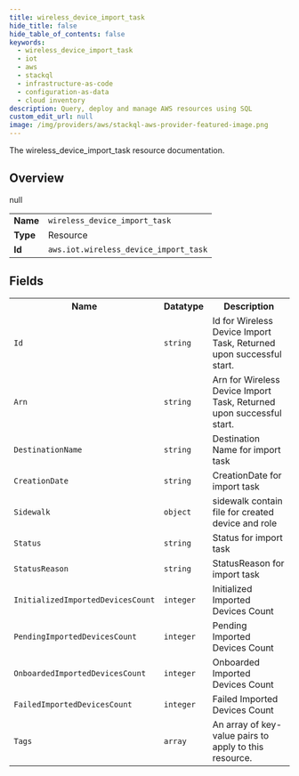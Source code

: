 ```yaml
---
title: wireless_device_import_task
hide_title: false
hide_table_of_contents: false
keywords:
  - wireless_device_import_task
  - iot
  - aws
  - stackql
  - infrastructure-as-code
  - configuration-as-data
  - cloud inventory
description: Query, deploy and manage AWS resources using SQL
custom_edit_url: null
image: /img/providers/aws/stackql-aws-provider-featured-image.png
---
```

The wireless_device_import_task resource documentation.

## Overview
<table><tbody>
<tr><td><b>Name</b></td><td><code>wireless_device_import_task</code></td></tr>
<tr><td><b>Type</b></td><td>Resource</td></tr>
null
<tr><td><b>Id</b></td><td><code>aws.iot.wireless_device_import_task</code></td></tr>
</tbody></table>

## Fields
<table><tbody>
<tr><th>Name</th><th>Datatype</th><th>Description</th></tr>
<tr><td><code>Id</code></td><td><code>string</code></td><td>Id for Wireless Device Import Task, Returned upon successful start.</td></tr><tr><td><code>Arn</code></td><td><code>string</code></td><td>Arn for Wireless Device Import Task, Returned upon successful start.</td></tr><tr><td><code>DestinationName</code></td><td><code>string</code></td><td>Destination Name for import task</td></tr><tr><td><code>CreationDate</code></td><td><code>string</code></td><td>CreationDate for import task</td></tr><tr><td><code>Sidewalk</code></td><td><code>object</code></td><td>sidewalk contain file for created device and role</td></tr><tr><td><code>Status</code></td><td><code>string</code></td><td>Status for import task</td></tr><tr><td><code>StatusReason</code></td><td><code>string</code></td><td>StatusReason for import task</td></tr><tr><td><code>InitializedImportedDevicesCount</code></td><td><code>integer</code></td><td>Initialized Imported Devices Count</td></tr><tr><td><code>PendingImportedDevicesCount</code></td><td><code>integer</code></td><td>Pending Imported Devices Count</td></tr><tr><td><code>OnboardedImportedDevicesCount</code></td><td><code>integer</code></td><td>Onboarded Imported Devices Count</td></tr><tr><td><code>FailedImportedDevicesCount</code></td><td><code>integer</code></td><td>Failed Imported Devices Count</td></tr><tr><td><code>Tags</code></td><td><code>array</code></td><td>An array of key-value pairs to apply to this resource.</td></tr>
</tbody></table>